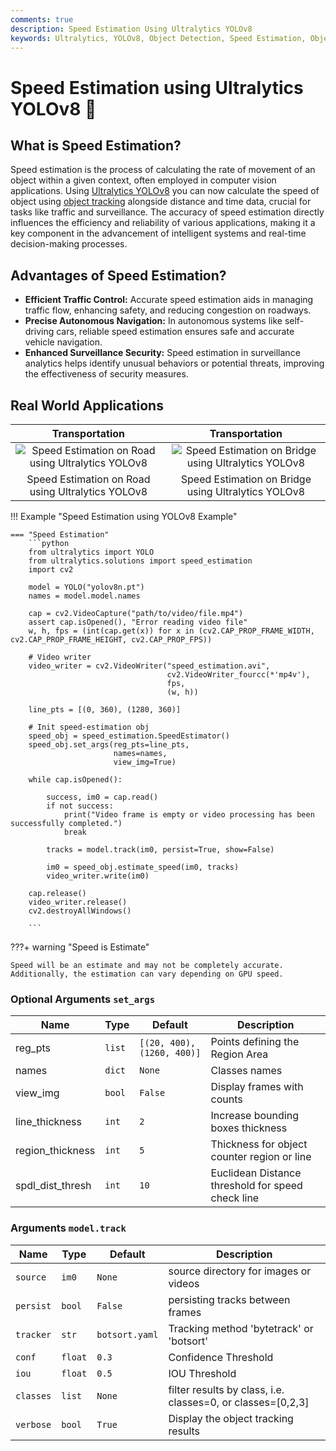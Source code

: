 ```yaml
---
comments: true
description: Speed Estimation Using Ultralytics YOLOv8
keywords: Ultralytics, YOLOv8, Object Detection, Speed Estimation, Object Tracking, Notebook, IPython Kernel, CLI, Python SDK
---
```


# Speed Estimation using Ultralytics YOLOv8 🚀

## What is Speed Estimation?

Speed estimation is the process of calculating the rate of movement of an object within a given context, often employed in computer vision applications. Using [Ultralytics YOLOv8](https://github.com/ultralytics/ultralytics/) you can now calculate the speed of object using [object tracking](https://docs.ultralytics.com/modes/track/) alongside distance and time data, crucial for tasks like traffic and surveillance. The accuracy of speed estimation directly influences the efficiency and reliability of various applications, making it a key component in the advancement of intelligent systems and real-time decision-making processes.

## Advantages of Speed Estimation?

- **Efficient Traffic Control:** Accurate speed estimation aids in managing traffic flow, enhancing safety, and reducing congestion on roadways.
- **Precise Autonomous Navigation:** In autonomous systems like self-driving cars, reliable speed estimation ensures safe and accurate vehicle navigation.
- **Enhanced Surveillance Security:** Speed estimation in surveillance analytics helps identify unusual behaviors or potential threats, improving the effectiveness of security measures.

## Real World Applications

|                                                                     Transportation                                                                      |                                                                      Transportation                                                                       |
|:-------------------------------------------------------------------------------------------------------------------------------------------------------:|:---------------------------------------------------------------------------------------------------------------------------------------------------------:|
| ![Speed Estimation on Road using Ultralytics YOLOv8](https://github.com/RizwanMunawar/ultralytics/assets/62513924/c8a0fd4a-d394-436d-8de3-d5b754755fc7) | ![Speed Estimation on Bridge using Ultralytics YOLOv8](https://github.com/RizwanMunawar/ultralytics/assets/62513924/cee10e02-b268-4304-b73a-5b9cb42da669) |
|                                                    Speed Estimation on Road using Ultralytics YOLOv8                                                    |                                                    Speed Estimation on Bridge using Ultralytics YOLOv8                                                    |

!!! Example "Speed Estimation using YOLOv8 Example"

    === "Speed Estimation"
        ```python
        from ultralytics import YOLO
        from ultralytics.solutions import speed_estimation
        import cv2

        model = YOLO("yolov8n.pt")
        names = model.model.names

        cap = cv2.VideoCapture("path/to/video/file.mp4")
        assert cap.isOpened(), "Error reading video file"
        w, h, fps = (int(cap.get(x)) for x in (cv2.CAP_PROP_FRAME_WIDTH, cv2.CAP_PROP_FRAME_HEIGHT, cv2.CAP_PROP_FPS))

        # Video writer
        video_writer = cv2.VideoWriter("speed_estimation.avi",
                                       cv2.VideoWriter_fourcc(*'mp4v'),
                                       fps,
                                       (w, h))

        line_pts = [(0, 360), (1280, 360)]

        # Init speed-estimation obj
        speed_obj = speed_estimation.SpeedEstimator()
        speed_obj.set_args(reg_pts=line_pts,
                           names=names,
                           view_img=True)

        while cap.isOpened():

            success, im0 = cap.read()
            if not success:
                print("Video frame is empty or video processing has been successfully completed.")
                break

            tracks = model.track(im0, persist=True, show=False)

            im0 = speed_obj.estimate_speed(im0, tracks)
            video_writer.write(im0)

        cap.release()
        video_writer.release()
        cv2.destroyAllWindows()

        ```

???+ warning "Speed is Estimate"

    Speed will be an estimate and may not be completely accurate. Additionally, the estimation can vary depending on GPU speed.

### Optional Arguments `set_args`

| Name             | Type   | Default                    | Description                                       |
|------------------|--------|----------------------------|---------------------------------------------------|
| reg_pts          | `list` | `[(20, 400), (1260, 400)]` | Points defining the Region Area                   |
| names            | `dict` | `None`                     | Classes names                                     |
| view_img         | `bool` | `False`                    | Display frames with counts                        |
| line_thickness   | `int`  | `2`                        | Increase bounding boxes thickness                 |
| region_thickness | `int`  | `5`                        | Thickness for object counter region or line       |
| spdl_dist_thresh | `int`  | `10`                       | Euclidean Distance threshold for speed check line |

### Arguments `model.track`

| Name      | Type    | Default        | Description                                                 |
|-----------|---------|----------------|-------------------------------------------------------------|
| `source`  | `im0`   | `None`         | source directory for images or videos                       |
| `persist` | `bool`  | `False`        | persisting tracks between frames                            |
| `tracker` | `str`   | `botsort.yaml` | Tracking method 'bytetrack' or 'botsort'                    |
| `conf`    | `float` | `0.3`          | Confidence Threshold                                        |
| `iou`     | `float` | `0.5`          | IOU Threshold                                               |
| `classes` | `list`  | `None`         | filter results by class, i.e. classes=0, or classes=[0,2,3] |
| `verbose` | `bool`  | `True`         | Display the object tracking results                         |
